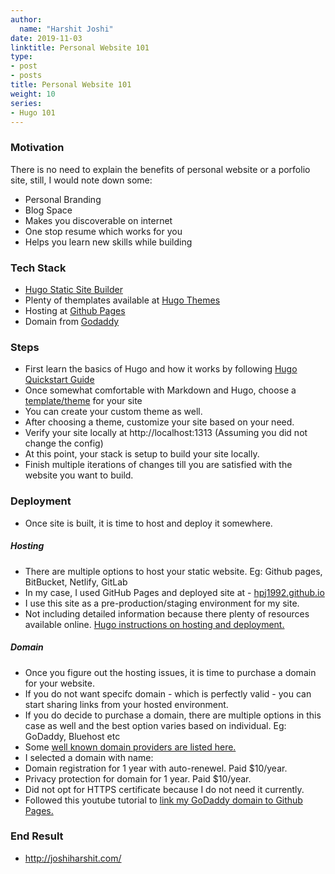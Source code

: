 ```yaml
---
author:
  name: "Harshit Joshi"
date: 2019-11-03
linktitle: Personal Website 101
type:
- post
- posts
title: Personal Website 101
weight: 10
series:
- Hugo 101
---
```


### Motivation
There is no need to explain the benefits of personal website or a porfolio site, still, I would note down some:

- Personal Branding
- Blog Space
- Makes you discoverable on internet
- One stop resume which works for you
- Helps you learn new skills while building

### Tech Stack

- [Hugo Static Site Builder](https://gohugo.io/)
- Plenty of themplates available at [Hugo Themes](https://themes.gohugo.io/)
- Hosting at [Github Pages](https://pages.github.com/)
- Domain from [Godaddy](https://www.godaddy.com/)


### Steps 

- First learn the basics of Hugo and how it works by following [Hugo Quickstart Guide](https://gohugo.io/getting-started/quick-start/)
- Once somewhat comfortable with Markdown and Hugo, choose a [template/theme](https://themes.gohugo.io/) for your site
 - You can create your custom theme as well.
- After choosing a theme, customize your site based on your need. 
- Verify your site locally at http://localhost:1313 (Assuming you did not change the config) 
- At this point, your stack is setup to build your site locally.
- Finish multiple iterations of changes till you are satisfied with the website you want to build.

### Deployment

- Once site is built, it is time to host and deploy it somewhere. 

##### Hosting 
- There are multiple options to host your static website. Eg: Github pages, BitBucket, Netlify, GitLab 
- In my case, I used GitHub Pages and deployed site at - [hpj1992.github.io](http://hpj1992.github.io/)
- I use this site as a pre-production/staging environment for my site.
- Not including detailed information because there plenty of resources available online. [Hugo instructions on hosting and deployment.](https://gohugo.io/hosting-and-deployment/)

##### Domain
- Once you figure out the hosting issues, it is time to purchase a domain for your website. 
- If you do not want specifc domain - which is perfectly valid - you can start sharing links from your hosted environment.
- If you do decide to purchase a domain, there are multiple options in this case as well and the best option varies based on individual. Eg: GoDaddy, Bluehost etc
- Some [well known domain providers are listed here.](https://www.predictiveanalyticstoday.com/domain-registration-providers/)
- I selected a domain with name:
 - Domain registration for 1 year with auto-renewel. Paid $10/year.
 - Privacy protection for domain for 1 year. Paid $10/year.
 - Did not opt for HTTPS certificate because I do not need it currently.
- Followed this youtube tutorial to [link my GoDaddy domain to Github Pages.](https://youtu.be/mPGi1IHQxFM)

### End Result
- http://joshiharshit.com/